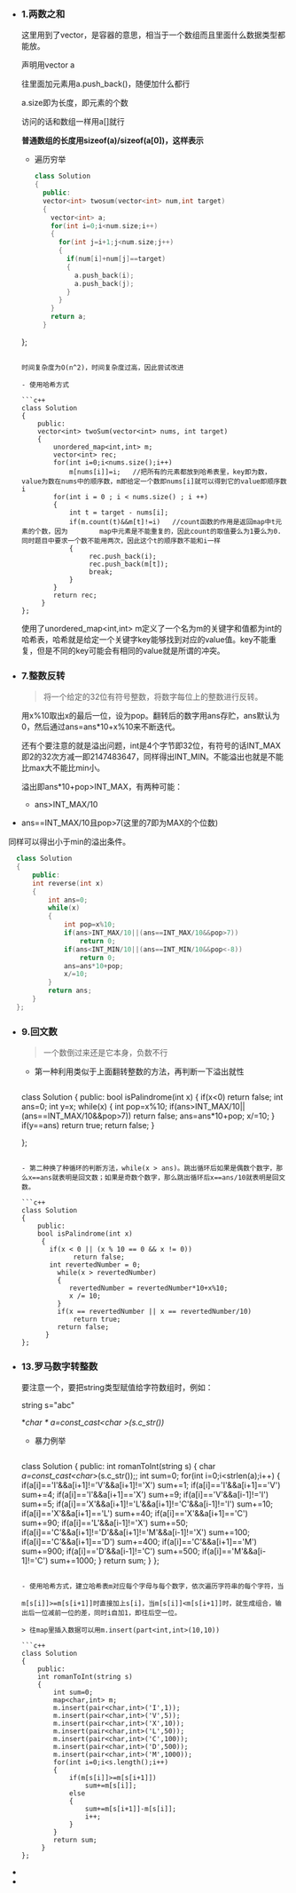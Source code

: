 - ### 1.两数之和

  > 

  这里用到了vector，是容器的意思，相当于一个数组而且里面什么数据类型都能放。

  声明用vector<int> a

  往里面加元素用a.push_back()，随便加什么都行

  a.size即为长度，即元素的个数

  访问的话和数组一样用a[]就行

  **普通数组的长度用sizeof(a)/sizeof(a[0])，这样表示**

  - 遍历穷举
  
    ```c++
    class Solution
    {
      public:
      vector<int> twosum(vector<int> num,int target)
      {
        vector<int> a;
        for(int i=0;i<num.size;i++)
        {
          for(int j=i+1;j<num.size;j++)
          {
            if(num[i]+num[j]==target)
            {
              a.push_back(i);
              a.push_back(j);
            }
          }
        }
        return a;
      }
  };
    ```

    时间复杂度为O(n^2)，时间复杂度过高，因此尝试改进

  - 使用哈希方式
  
    ```c++
    class Solution 
    {
        public:
        vector<int> twoSum(vector<int> nums, int target) 
        {
            unordered_map<int,int> m;
            vector<int> rec;
            for(int i=0;i<nums.size();i++)
                m[nums[i]]=i;   //把所有的元素都放到哈希表里，key即为数，value为数在nums中的顺序数，m即给定一个数即nums[i]就可以得到它的value即顺序数i
            for(int i = 0 ; i < nums.size() ; i ++)
            {
                int t = target - nums[i];
                if(m.count(t)&&m[t]!=i)   //count函数的作用是返回map中t元素的个数，因为        map中元素是不能重复的，因此count的取值要么为1要么为0.同时题目中要求一个数不能用两次，因此这个t的顺序数不能和i一样
                {
                     rec.push_back(i);
                     rec.push_back(m[t]);
                     break;
                }
            }
            return rec;
         }
  };
    ```

    使用了unordered_map<int,int> m定义了一个名为m的关键字和值都为int的哈希表，哈希就是给定一个关键字key能够找到对应的value值。key不能重复，但是不同的key可能会有相同的value就是所谓的冲突。
  
- ### 7.整数反转

  > 将一个给定的32位有符号整数，将数字每位上的整数进行反转。

  用x%10取出x的最后一位，设为pop。翻转后的数字用ans存贮，ans默认为0，然后通过ans=ans*10+x%10来不断迭代。

  还有个要注意的就是溢出问题，int是4个字节即32位，有符号的话INT_MAX即2的32次方减一即2147483647，同样得出INT_MIN。不能溢出也就是不能比max大不能比min小。

  溢出即ans*10+pop>INT_MAX，有两种可能：

  - ans>INT_MAX/10
- ans==INT_MAX/10且pop>7(这里的7即为MAX的个位数)
  

同样可以得出小于min的溢出条件。

```c++
  class Solution
  {
      public:
      int reverse(int x) 
      {
          int ans=0;
          while(x)
          {
              int pop=x%10;
              if(ans>INT_MAX/10||(ans==INT_MAX/10&&pop>7))
                  return 0;
              if(ans<INT_MIN/10||(ans==INT_MIN/10&&pop<-8))
                  return 0;
              ans=ans*10+pop;
              x/=10;
          }
          return ans;     
      }
  };
```

- ### 9.回文数

  > 一个数倒过来还是它本身，负数不行

  - 第一种利用类似于上面翻转整数的方法，再判断一下溢出就性

    ```c++
  class Solution
    {
      public:
        bool isPalindrome(int x)
      {
            if(x<0)
              return false;
            int ans=0;
            int y=x;
            while(x)
            {
                int pop=x%10;
                if(ans>INT_MAX/10||(ans==INT_MAX/10&&pop>7))
                    return false;
                ans=ans*10+pop;
                x/=10;
            }
            if(y==ans)
                return true;
            return false;
        }
             
    };
    ```
  
  - 第二种换了种循环的判断方法，while(x > ans)。跳出循环后如果是偶数个数字，那么x==ans就表明是回文数；如果是奇数个数字，那么跳出循环后x==ans/10就表明是回文数。
  
    ```c++
    class Solution 
    {
        public:
        bool isPalindrome(int x) 
         {
           if(x < 0 || (x % 10 == 0 && x != 0)) 
                 return false;
           int revertedNumber = 0;
             while(x > revertedNumber) 
             {
                revertedNumber = revertedNumber*10+x%10;
                x /= 10;
             }
             if(x == revertedNumber || x == revertedNumber/10)
                 return true;
             return false;
          }   
    };
    ```

- ### 13.罗马数字转整数

  要注意一个，要把string类型赋值给字符数组时，例如：

  string s="abc"

  **char * a=const_cast<char *>(s.c_str())**

  - 暴力例举

    ```c++
  class Solution {
    public:
      int romanToInt(string s) {
            char *a=const_cast<char*>(s.c_str());;
            int sum=0;
            for(int i=0;i<strlen(a);i++)
            {
                if(a[i]=='I'&&a[i+1]!='V'&&a[i+1]!='X')
                    sum+=1;
                if(a[i]=='I'&&a[i+1]=='V')
                    sum+=4;
                if(a[i]=='I'&&a[i+1]=='X')
                    sum+=9;
                if(a[i]=='V'&&a[i-1]!='I')
                    sum+=5;
                if(a[i]=='X'&&a[i+1]!='L'&&a[i+1]!='C'&&a[i-1]!='I')
                    sum+=10;
                if(a[i]=='X'&&a[i+1]=='L')
                    sum+=40;
                if(a[i]=='X'&&a[i+1]=='C')
                    sum+=90;
                if(a[i]=='L'&&a[i-1]!='X')
                    sum+=50;
                if(a[i]=='C'&&a[i+1]!='D'&&a[i+1]!='M'&&a[i-1]!='X')
                    sum+=100;
                if(a[i]=='C'&&a[i+1]=='D')
                    sum+=400;
                if(a[i]=='C'&&a[i+1]=='M')
                    sum+=900;
                if(a[i]=='D'&&a[i-1]!='C')
                    sum+=500;
                if(a[i]=='M'&&a[i-1]!='C')
                    sum+=1000;
              }
          return sum;
         }
    };
    ```

  - 使用哈希方式，建立哈希表m对应每个字母与每个数字，依次遍历字符串的每个字符，当

    m[s[i]]>=m[s[i+1]]时直接加上s[i]，当m[s[i]]<m[s[i+1]]时，就生成组合，输出后一位减前一位的差，同时i自加1，即往后空一位。

    > 往map里插入数据可以用m.insert(part<int,int>(10,10))
    
    ```c++
    class Solution
    {
        public:
        int romanToInt(string s)
        {
            int sum=0;
            map<char,int> m;
            m.insert(pair<char,int>('I',1));
            m.insert(pair<char,int>('V',5));
            m.insert(pair<char,int>('X',10));
            m.insert(pair<char,int>('L',50));
            m.insert(pair<char,int>('C',100));
            m.insert(pair<char,int>('D',500));
            m.insert(pair<char,int>('M',1000));
            for(int i=0;i<s.length();i++)
            {
                if(m[s[i]]>=m[s[i+1]])
                    sum+=m[s[i]];
                else
                {
                    sum+=m[s[i+1]]-m[s[i]];
                    i++;
                }
            }
            return sum;
         }
    };
    ```

- 

- 

  

  

  

  

  